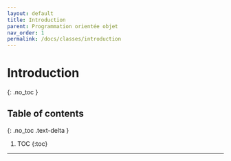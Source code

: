 ```yaml
---
layout: default
title: Introduction
parent: Programmation orientée objet
nav_order: 1
permalink: /docs/classes/introduction
---
```


# Introduction
{: .no_toc }

## Table of contents
{: .no_toc .text-delta }

1. TOC
{:toc}

---
